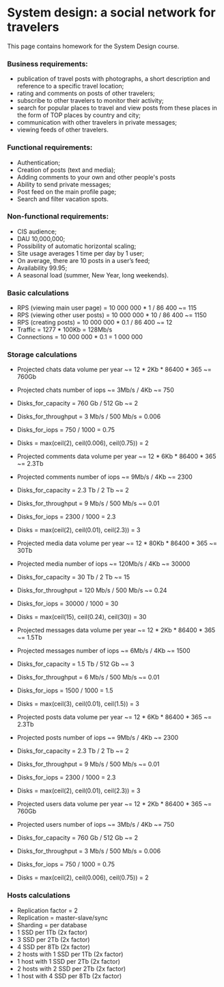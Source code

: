 # System design: a social network for travelers
This page contains homework for the System Design course.

### Business requirements:
- publication of travel posts with photographs, a short description and reference to a specific travel location;
- rating and comments on posts of other travelers;
- subscribe to other travelers to monitor their activity;
- search for popular places to travel and view posts from these places in the form of TOP places by country and city;
- communication with other travelers in private messages;
- viewing feeds of other travelers.

### Functional requirements:
- Authentication;
- Creation of posts (text and media);
- Adding comments to your own and other people's posts
- Ability to send private messages;
- Post feed on the main profile page;
- Search and filter vacation spots.

### Non-functional requirements:
- CIS audience;
- DAU 10,000,000;
- Possibility of automatic horizontal scaling;
- Site usage averages 1 time per day by 1 user;
- On average, there are 10 posts in a user’s feed;
- Availability 99.95;
- A seasonal load (summer, New Year, long weekends).

### Basic calculations
- RPS (viewing main user page) = 10 000 000 * 1 / 86 400 ~= 115
- RPS (viewing other user posts) = 10 000 000 * 10 / 86 400 ~= 1150
- RPS (creating posts) = 10 000 000 * 0.1 / 86 400 ~= 12
- Traffic = 1277 * 100Kb = 128Mb/s
- Connections = 10 000 000 * 0.1 = 1 000 000

### Storage calculations
- Projected chats data volume per year ~= 12 * 2Kb * 86400 * 365 ~= 760Gb
- Projected chats number of iops ~= 3Mb/s / 4Kb ~= 750
- Disks_for_capacity = 760 Gb / 512 Gb  ~= 2
- Disks_for_throughput = 3 Mb/s / 500 Mb/s = 0.006
- Disks_for_iops = 750 / 1000 = 0.75
- Disks = max(ceil(2), ceil(0.006), ceil(0.75)) = 2

- Projected comments data volume per year ~= 12 * 6Kb * 86400 * 365 ~= 2.3Tb
- Projected comments number of iops ~= 9Mb/s / 4Kb ~= 2300
- Disks_for_capacity = 2.3 Tb / 2 Tb  ~= 2
- Disks_for_throughput = 9 Mb/s / 500 Mb/s ~= 0.01
- Disks_for_iops = 2300 / 1000 = 2.3
- Disks = max(ceil(2), ceil(0.01), ceil(2.3)) = 3

- Projected media data volume per year ~= 12 * 80Kb * 86400 * 365 ~= 30Tb
- Projected media number of iops ~= 120Mb/s / 4Kb ~= 30000
- Disks_for_capacity = 30 Tb / 2 Tb  ~= 15
- Disks_for_throughput = 120 Mb/s / 500 Mb/s ~= 0.24
- Disks_for_iops = 30000 / 1000 = 30
- Disks = max(ceil(15), ceil(0.24), ceil(30)) = 30

- Projected messages data volume per year ~= 12 * 2Kb * 86400 * 365 ~= 1.5Tb
- Projected messages number of iops ~= 6Mb/s / 4Kb ~= 1500
- Disks_for_capacity = 1.5 Tb / 512 Gb  ~= 3
- Disks_for_throughput = 6 Mb/s / 500 Mb/s ~= 0.01
- Disks_for_iops = 1500 / 1000 = 1.5
- Disks = max(ceil(3), ceil(0.01), ceil(1.5)) = 3

- Projected posts data volume per year ~= 12 * 6Kb * 86400 * 365 ~= 2.3Tb
- Projected posts number of iops ~= 9Mb/s / 4Kb ~= 2300
- Disks_for_capacity = 2.3 Tb / 2 Tb  ~= 2
- Disks_for_throughput = 9 Mb/s / 500 Mb/s ~= 0.01
- Disks_for_iops = 2300 / 1000 = 2.3
- Disks = max(ceil(2), ceil(0.01), ceil(2.3)) = 3

- Projected users data volume per year ~= 12 * 2Kb * 86400 * 365 ~= 760Gb
- Projected users number of iops ~= 3Mb/s / 4Kb ~= 750
- Disks_for_capacity = 760 Gb / 512 Gb  ~= 2
- Disks_for_throughput = 3 Mb/s / 500 Mb/s = 0.006
- Disks_for_iops = 750 / 1000 = 0.75
- Disks = max(ceil(2), ceil(0.006), ceil(0.75)) = 2

### Hosts calculations
- Replication factor = 2
- Replication = master-slave/sync
- Sharding = per database
- 1 SSD per 1Tb (2x factor)
- 3 SSD per 2Tb (2x factor)
- 4 SSD per 8Tb (2x factor)
- 2 hosts with 1 SSD per 1Tb (2x factor)
- 1 host with 1 SSD per 2Tb (2x factor)
- 2 hosts with 2 SSD per 2Tb (2x factor)
- 1 host with 4 SSD per 8Tb (2x factor)